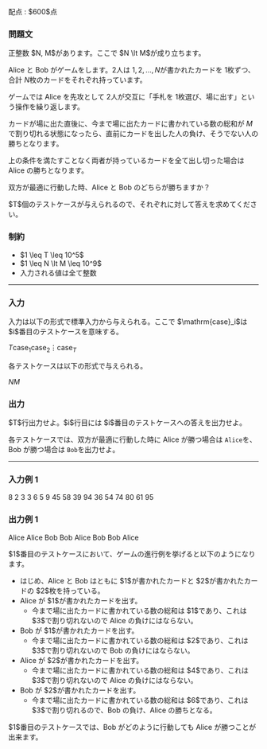 
<div>

<span>

<span>

<p>
配点 : $600$点
</p>

<div>

<section>

### **問題文**

<p>
正整数 $N, M$があります。ここで $N \lt M$が成り立ちます。

Alice と Bob がゲームをします。$2$人は $1, 2, \dots, N$が書かれたカードを $1$枚ずつ、合計 $N$枚のカードをそれぞれ持っています。

ゲームでは Alice を先攻として $2$人が交互に「手札を $1$枚選び、場に出す」という操作を繰り返します。

カードが場に出た直後に、今まで場に出たカードに書かれている数の総和が $M$で割り切れる状態になったら、直前にカードを出した人の負け、そうでない人の勝ちとなります。

上の条件を満たすことなく両者が持っているカードを全て出し切った場合は Alice の勝ちとなります。

双方が最適に行動した時、Alice と Bob のどちらが勝ちますか？
</p>

<p>
$T$個のテストケースが与えられるので、それぞれに対して答えを求めてください。
</p>

</section>

</div>

<div>

<section>

### **制約**

<ul>

<li>
$1 \leq T \leq 10^5$
</li>

<li>
$1 \leq N \lt M \leq 10^9$
</li>

<li>
入力される値は全て整数
</li>

</ul>

</section>

</div>

---

<div>

<div>

<section>

### **入力**

<p>
入力は以下の形式で標準入力から与えられる。ここで $\mathrm{case}_i$は $i$番目のテストケースを意味する。
</p>

<div>

$T$$\mathrm{case}_1$$\mathrm{case}_2$$\vdots$$\mathrm{case}_T$
</div>

<p>
各テストケースは以下の形式で与えられる。
</p>

<div>

$N$$M$
</div>

</section>

</div>

<div>

<section>

### **出力**

<p>
$T$行出力せよ。$i$行目には $i$番目のテストケースへの答えを出力せよ。

各テストケースでは、双方が最適に行動した時に Alice が勝つ場合は `Alice`を、Bob が勝つ場合は `Bob`を出力せよ。
</p>

</section>

</div>

</div>

---

<div>

<section>

### **入力例 1**

<div>

8
2 3
3 6
5 9
45 58
39 94
36 54
74 80
61 95

</div>

</section>

</div>

<div>

<section>

### **出力例 1**

<div>

Alice
Alice
Bob
Bob
Alice
Bob
Bob
Alice

</div>

<p>
$1$番目のテストケースにおいて、ゲームの進行例を挙げると以下のようになります。
</p>

<ul>

<li>
はじめ、Alice と Bob はともに $1$が書かれたカードと $2$が書かれたカードの $2$枚を持っている。
</li>

<li>
Alice が $1$が書かれたカードを出す。
<ul>

<li>
今まで場に出たカードに書かれている数の総和は $1$であり、これは $3$で割り切れないので Alice の負けにはならない。
</li>

</ul>

</li>

<li>
Bob が $1$が書かれたカードを出す。
<ul>

<li>
今まで場に出たカードに書かれている数の総和は $2$であり、これは $3$で割り切れないので Bob の負けにはならない。
</li>

</ul>

</li>

<li>
Alice が $2$が書かれたカードを出す。
<ul>

<li>
今まで場に出たカードに書かれている数の総和は $4$であり、これは $3$で割り切れないので Alice の負けにはならない。
</li>

</ul>

</li>

<li>
Bob が $2$が書かれたカードを出す。
<ul>

<li>
今まで場に出たカードに書かれている数の総和は $6$であり、これは $3$で割り切れるので、Bob の負け、Alice の勝ちとなる。
</li>

</ul>

</li>

</ul>

<p>
$1$番目のテストケースでは、Bob がどのように行動しても Alice が勝つことが出来ます。
</p>

</section>

</div>

</span>

</span>

</div>
